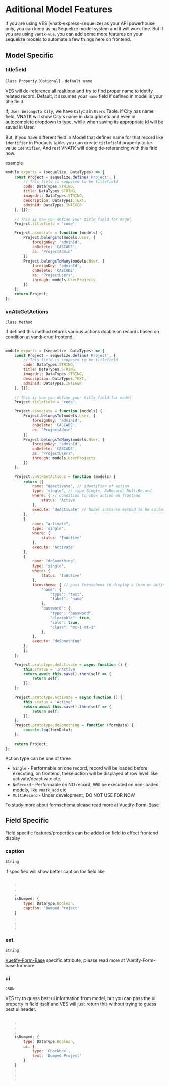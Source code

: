 # Aditional Model Features
If you are using VES (vnatk-express-sequelize) as your API powerhouse only, you can keep using Sequelize model system and it will work fine. But if you are using `vantk-vue`, you can add some more features on your sequelize models to automate a few things here on frontend.

## Model Specific

### titlefield
`Class Property` `[Optional]` - `default name`

VES will de-reference all realtions and try to find proper name to idetify related record. Default, it assumes your `name` field if defined in model is your title field.

If, `User belongsTo City`, we have `CityId` in `Users` Table. if City has name field, VNATK will show City's name in data grid etc and even in autocomplete dropdown to type, while when saving its appropriate Id will be saved in User.

But, if you have different field in Model that defines name for that record like `identifier` in Products table. you can create `titlefield` property to be value `identifier`, And rest VNATK will doing de-referencing with this firld now.


example 
```javascript
module.exports = (sequelize, DataTypes) => {
    const Project = sequelize.define('Project', {
        // This field is supposed to be titlefield
        code: DataTypes.STRING,
        title: DataTypes.STRING,
        imageUrl: DataTypes.STRING,
        description: DataTypes.TEXT,
        adminId: DataTypes.INTEGER
    }, {});

    // This is how you define your title field for model
    Project.titlefield = 'code';

    Project.associate = function (models) {
        Project.belongsTo(models.User, {
            foreignKey: 'adminId',
            onDelete: 'CASCADE',
            as: 'ProjectAdmin'
        })
        Project.belongsToMany(models.User, {
            foreignKey: 'adminId',
            onDelete: 'CASCADE',
            as: 'ProjectUsers',
            through: models.UserProjects
        })
    };
    return Project;
};
```
### vnAtkGetActions
`Class Method`

If defined this method returns various actions doable on records based on condition at vantk-crud frontend.


```javascript

module.exports = (sequelize, DataTypes) => {
    const Project = sequelize.define('Project', {
        // This field is supposed to be titlefield
        code: DataTypes.STRING,
        title: DataTypes.STRING,
        imageUrl: DataTypes.STRING,
        description: DataTypes.TEXT,
        adminId: DataTypes.INTEGER
    }, {});

    // This is how you define your title field for model
    Project.titlefield = 'code';

    Project.associate = function (models) {
        Project.belongsTo(models.User, {
            foreignKey: 'adminId',
            onDelete: 'CASCADE',
            as: 'ProjectAdmin'
        })
        Project.belongsToMany(models.User, {
            foreignKey: 'adminId',
            onDelete: 'CASCADE',
            as: 'ProjectUsers',
            through: models.UserProjects
        })
    };

    Project.vnAtkGetActions = function (models) {
        return [{
            name: "deactivate", // identifier of action
            type: 'single', // type Single, NoRecord, MultiRecord
            where: { // Condition to show action on frontend
                status: 'Active'
            },
            execute: 'deActivate' // Model instance method to be called 
        },
        {
            name: "activate",
            type: 'single',
            where: {
                status: 'InActive'
            },
            execute: 'Activate'
        },
        {
            name: "doSomething",
            type: 'single',
            where: {
                status: 'InActive'
            },
            formschema: { // pass formschema to display a form on action btn click and receive the data in method below
                "name": {
                    "type": "text",
                    "label": "name"
                },
                "password": {
                    "type": "password",
                    "clearable": true,
                    "solo": true,
                    "class": "mx-1 mt-1"
                },
            },
            execute: 'doSomething'
        },
        ];
    };

    Project.prototype.deActivate = async function () {
        this.status = 'InActive'
        return await this.save().then(self => {
            return self;
        });
    };

    Project.prototype.Activate = async function () {
        this.status = 'Active'
        return await this.save().then(self => {
            return self;
        });
    };
    Project.prototype.doSomething = function (formData) {
        console.log(formData);
    };

    return Project;
};
```

Action type can be one of three 

* `Single` - Performable on one record, record will be loaded before executing, on frontend, these action will be displayed at row level. like activate/deactivate etc.
* `NoRecord` - Performable on NO record, Will be executed on non-loaded models, like `vnatk_add` etc
* `MultiRecord` - Under development, DO NOT USE FOR NOW

To study more about formschema please read more at [Vuetify-Form-Base](https://github.com/wotamann/vuetify-form-base)

## Field Specific

Field specific features/properties can be added on field to effect frontend display
### caption
`String`

if specified will show better caption for field like 

```javascript

    .
    .
    .
    isDumped: {
        type: DataType.Boolean,
        caption: 'Dumped Project'
    }
    .
    .
    .

```
### ext
`String`

[Vuetify-Form-Base](https://github.com/wotamann/vuetify-form-base) specific attribute, please read more at Vuetify-Form-base for more.
### ui
`JSON`

VES try to guess best ui information from model, but you can pass the ui property in field itself and VES will just return this without trying to guess best ui header.

```javascript

    .
    .
    .
    isDumped: {
        type: DataType.Boolean,
        ui: {
            type: 'Checkbox',
            text: 'Dumped Project'
        }
    }
    .
    .
    .

```